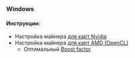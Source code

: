 ### Windows

#### Инструкции:

- Настройка майнера [для карт Nvidia](/windows/nvidia.md)
- Настройка майнера [для карт AMD (OpenCL)](/windows/amd.md)
	- Оптимальный [Boost factor](/bf/)